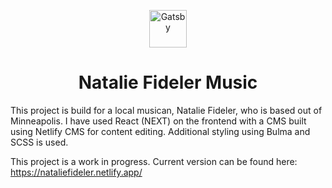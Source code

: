 <p align="center">
  <a href="https://www.gatsbyjs.org">
    <img alt="Gatsby" src="https://www.gatsbyjs.org/monogram.svg" width="60" />
  </a>
</p>
<h1 align="center">
  Natalie Fideler Music
</h1>

This project is build for a local musican, Natalie Fideler, who is based out of Minneapolis. I have used React (NEXT) on the frontend with a CMS built using Netlify CMS for content editing. Additional styling using Bulma and SCSS is used.

This project is a work in progress. Current version can be found here: https://nataliefideler.netlify.app/
